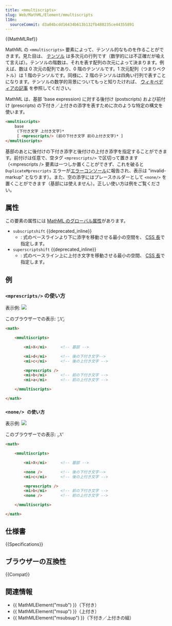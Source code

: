 ```yaml
---
title: <mmultiscripts>
slug: Web/MathML/Element/mmultiscripts
l10n:
  sourceCommit: d3a04bcdd16434b613b132fb488235ce44355891
---
```


{{MathMLRef}}

MathML の `<mmultiscripts>` 要素によって、テンソル的なものを作ることができます。見た目は、 [テンソル](https://ja.wikipedia.org/wiki/テンソル) は多次元の行列です（数学的には不正確だが喩えて言えば）。テンソルの階数は、それを表す配列の次元によって決まります。例えば、数は 0 次元の配列であり、0 階のテンソルです。1 次元配列（つまりベクトル）は 1 階のテンソルです。同様に、2 階のテンソルは四角い行列で表すことになります。テンソルの数学的背景についてもっと知りたければ、 [ウィキペディアの記事](https://ja.wikipedia.org/wiki/テンソル) を参照してください。

MathML は、基部 'base expression) に対する後付け (postscripts) および前付け (prescripts) の下付き／上付きの添字を表すために次のような特定の構文を使います。

```html
<mmultiscripts>
    base
     (下付き文字 上付き文字)*
     [ <mprescripts/> (前の下付き文字 前の上付き文字)* ]
</mmultiscripts>
```

基部のあとに後付けの下付き添字と後付けの上付き添字を指定することができます。前付けは任意で、空タグ `<mprescripts/>` で区切って置きます（\<mprescripts /> 要素は一つしか置くことができず、これを破ると `DuplicateMprescripts` エラーが[エラーコンソール](/ja/docs/Error_Console)に報告され、表示は "invalid-markup" となります）。また、空の添字にはプレースホルダーとして `<none/>` を置くことができます（基部には使えません）。正しい使い方は例をご覧ください。

## 属性

この要素の属性には [MathML のグローバル属性](/ja/docs/Web/MathML/Global_attributes)があります。

- `subscriptshift` {{deprecated_inline}}
  - : 式のベースラインより下に添字を移動させる最小の空間を、 [CSS 長](/ja/docs/Web/CSS/length)で指定します。
- `superscriptshift` {{deprecated_inline}}
  - : 式のベースライン上に上付き文字を移動させる最小の空間、 [CSS 長](/ja/docs/Web/CSS/length)で指定します。

## 例

### `<mprescripts/>` の使い方

表示例: ![](mmultiscripts_prescripts.png)

このブラウザーでの表示: <math><mmultiscripts><mi>X</mi> <mi>d</mi> <mi>c</mi> <mprescripts></mprescripts><mi>b</mi> <mi>a</mi></mmultiscripts></math>

```html
<math>

    <mmultiscripts>

        <mi>X</mi>      <!-- 基部 -->

        <mi>d</mi>      <!-- 後の下付き文字-->
        <mi>c</mi>      <!-- 後の上付き文字 -->

        <mprescripts />
        <mi>b</mi>      <!-- 前の下付き文字 -->
        <mi>a</mi>      <!-- 前の上付き文字 -->

    </mmultiscripts>

</math>
```

### `<none/> の使い方`

表示例: ![](mmultiscripts_none.png)

このブラウザーでの表示: <math><mmultiscripts><mi>X</mi>
<none></none><mi>c</mi>
<mprescripts></mprescripts><mi>b</mi><none></none></mmultiscripts></math>

```html
<math>

    <mmultiscripts>

        <mi>X</mi>      <!-- 基部 -->

        <none />        <!-- 後の下付き文字-->
        <mi>c</mi>      <!-- 後の上付き文字 -->

        <mprescripts />
        <mi>b</mi>      <!-- 前の下付き文字 -->
        <none />        <!-- 前の上付き文字 -->

    </mmultiscripts>

</math>
```

## 仕様書

{{Specifications}}

## ブラウザーの互換性

{{Compat}}

## 関連情報

- {{ MathMLElement("msub") }}（下付き）
- {{ MathMLElement("msup") }}（上付き）
- {{ MathMLElement("msubsup") }}（下付き／上付きの組）
